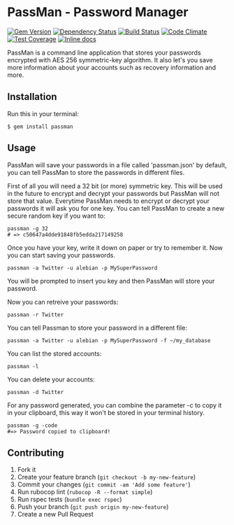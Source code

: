 # PassMan - Password Manager
[![Gem Version](https://badge.fury.io/rb/passman.svg)](https://badge.fury.io/rb/passman)
[![Dependency Status](https://gemnasium.com/badges/github.com/alebian/passman.svg)](https://gemnasium.com/github.com/alebian/passman)
[![Build Status](https://travis-ci.org/alebian/passman.svg)](https://travis-ci.org/alebian/passman)
[![Code Climate](https://codeclimate.com/github/alebian/passman/badges/gpa.svg)](https://codeclimate.com/github/alebian/passman)
[![Test Coverage](https://codeclimate.com/github/alebian/passman/badges/coverage.svg)](https://codeclimate.com/github/alebian/passman/coverage)
[![Inline docs](http://inch-ci.org/github/alebian/passman.svg)](http://inch-ci.org/github/alebian/passman)

PassMan is a command line application that stores your passwords encrypted with AES 256 symmetric-key algorithm. It also let's you save more information about your accounts such as recovery information and more.

## Installation

Run this in your terminal:

    $ gem install passman

## Usage

PassMan will save your passwords in a file called 'passman.json' by default, you can tell PassMan to store  the passwords in different files.

First of all you will need a 32 bit (or more) symmetric key. This will be used in the future to encrypt and decrypt your passwords but PassMan will not store that value. Everytime PassMan needs to encrypt or decrypt your passwords it will ask you for one key. You can tell PassMan to create a new secure random key if you want to:

```
passman -g 32
# => c50647a4dde91848fb5edda217149258
```

Once you have your key, write it down on paper or try to remember it. Now you can start saving your passwords.

```
passman -a Twitter -u alebian -p MySuperPassword
```

You will be prompted to insert you key and then PassMan will store your password.

Now you can retreive your passwords:

```
passman -r Twitter
```

You can tell Passman to store your password in a different file:

```
passman -a Twitter -u alebian -p MySuperPassword -f ~/my_database
```

You can list the stored accounts:

```
passman -l
```

You can delete your accounts:

```
passman -d Twitter
```

For any password generated, you can combine the parameter -c to copy it in your clipboard, this way it won't be stored in your terminal history.

```
passman -g -code
#=> Password copied to clipboard!
```

## Contributing

1. Fork it
2. Create your feature branch (`git checkout -b my-new-feature`)
3. Commit your changes (`git commit -am 'Add some feature'`)
4. Run rubocop lint (`rubocop -R --format simple`)
5. Run rspec tests (`bundle exec rspec`)
6. Push your branch (`git push origin my-new-feature`)
7. Create a new Pull Request
